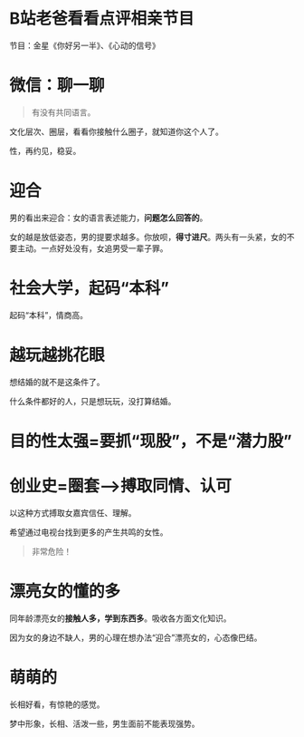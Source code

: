


# B站老爸看看点评相亲节目


节目：金星《你好另一半》、《心动的信号》

# 微信：聊一聊

>有没有共同语言。

文化层次、圈层，看看你接触什么圈子，就知道你这个人了。  

性，再约见，稳妥。

# 迎合

男的看出来迎合：女的语言表述能力，**问题怎么回答的**。

女的越是放低姿态，男的提要求越多。你放呗，**得寸进尺**。两头有一头紧，女的不要主动。一点好处没有，女追男受一辈子罪。

# 社会大学，起码“本科”

起码“本科”，情商高。

# 越玩越挑花眼

想结婚的就不是这条件了。  

什么条件都好的人，只是想玩玩，没打算结婚。

# 目的性太强=要抓“现股”，不是“潜力股”

# 创业史=圈套-->搏取同情、认可

以这种方式搏取女嘉宾信任、理解。  

希望通过电视台找到更多的产生共鸣的女性。

>非常危险！

# 漂亮女的懂的多

同年龄漂亮女的**接触人多，学到东西多**。吸收各方面文化知识。  

因为女的身边不缺人，男的心理在想办法“迎合”漂亮女的，心态像巴结。

# 萌萌的

长相好看，有惊艳的感觉。

梦中形象，长相、活泼一些，男生面前不能表现强势。


